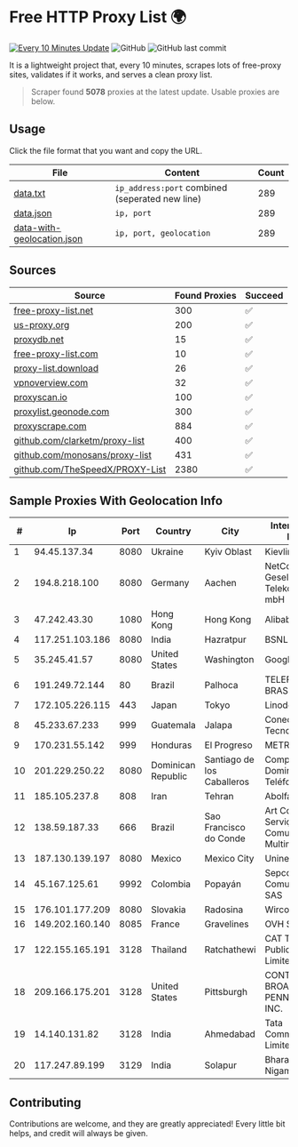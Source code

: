 
# Free HTTP Proxy List 🌍

[![Every 10 Minutes Update](https://github.com/mertguvencli/http-proxy-list/actions/workflows/main.yml/badge.svg?branch=main)](https://github.com/mertguvencli/http-proxy-list/actions/workflows/main.yml)
![GitHub](https://img.shields.io/github/license/mertguvencli/http-proxy-list)
![GitHub last commit](https://img.shields.io/github/last-commit/mertguvencli/http-proxy-list)

It is a lightweight project that, every 10 minutes, scrapes lots of free-proxy sites, validates if it works, and serves a clean proxy list.


> Scraper found **5078** proxies at the latest update. Usable proxies are below.

## Usage

Click the file format that you want and copy the URL.


|File|Content|Count|
|----|-------|-----|
|[data.txt](https://raw.githubusercontent.com/mertguvencli/http-proxy-list/main/proxy-list/data.txt)|`ip_address:port` combined (seperated new line)|289|
|[data.json](https://raw.githubusercontent.com/mertguvencli/http-proxy-list/main/proxy-list/data.json)|`ip, port`|289|
|[data-with-geolocation.json](https://raw.githubusercontent.com/mertguvencli/http-proxy-list/main/proxy-list/data-with-geolocation.json)|`ip, port, geolocation`|289|

## Sources

|Source|Found Proxies|Succeed|
|------|-------------|-------|
|[free-proxy-list.net](https://free-proxy-list.net)|300|✅|
|[us-proxy.org](https://www.us-proxy.org)|200|✅|
|[proxydb.net](http://proxydb.net)|15|✅|
|[free-proxy-list.com](https://free-proxy-list.com/?page=&port=&type%5B%5D=http&type%5B%5D=https&up_time=0&search=Search)|10|✅|
|[proxy-list.download](https://www.proxy-list.download/HTTP)|26|✅|
|[vpnoverview.com](https://vpnoverview.com/privacy/anonymous-browsing/free-proxy-servers)|32|✅|
|[proxyscan.io](https://www.proxyscan.io)|100|✅|
|[proxylist.geonode.com](https://proxylist.geonode.com/api/proxy-list?limit=300&page=1&sort_by=lastChecked&sort_type=desc&protocols=http,https)|300|✅|
|[proxyscrape.com](https://api.proxyscrape.com/v2/?request=displayproxies&protocol=http&timeout=10000&country=all&ssl=all&anonymity=all)|884|✅|
|[github.com/clarketm/proxy-list](https://raw.githubusercontent.com/clarketm/proxy-list/master/proxy-list-raw.txt)|400|✅|
|[github.com/monosans/proxy-list](https://raw.githubusercontent.com/monosans/proxy-list/main/proxies/http.txt)|431|✅|
|[github.com/TheSpeedX/PROXY-List](https://raw.githubusercontent.com/TheSpeedX/PROXY-List/master/http.txt)|2380|✅|


## Sample Proxies With Geolocation Info

|#|Ip|Port|Country|City|Internet Service Provider|
|-|--|----|-------|----|-------------------------|
|1|94.45.137.34|8080|Ukraine|Kyiv Oblast|Kievline LLC|
|2|194.8.218.100|8080|Germany|Aachen|NetCologne Gesellschaft fur Telekommunikation mbH|
|3|47.242.43.30|1080|Hong Kong|Hong Kong|Alibaba.com LLC|
|4|117.251.103.186|8080|India|Hazratpur|BSNL Internet|
|5|35.245.41.57|8080|United States|Washington|Google LLC|
|6|191.249.72.144|80|Brazil|Palhoca|TELEFÔNICA BRASIL S.A|
|7|172.105.226.115|443|Japan|Tokyo|Linode, LLC|
|8|45.233.67.233|999|Guatemala|Jalapa|Conectividad Y Tecnologia S.A|
|9|170.231.55.142|999|Honduras|El Progreso|METRONET|
|10|201.229.250.22|8080|Dominican Republic|Santiago de los Caballeros|Compañía Dominicana de Teléfonos S. A.|
|11|185.105.237.8|808|Iran|Tehran|Abolfazl-Shirdel|
|12|138.59.187.33|666|Brazil|Sao Francisco do Conde|Art Compus Serviços de Comunicação Multimídia Ltd|
|13|187.130.139.197|8080|Mexico|Mexico City|Uninet S.A. de C.V.|
|14|45.167.125.61|9992|Colombia|Popayán|Sepcom Comunicaciones SAS|
|15|176.101.177.209|8080|Slovakia|Radosina|Wircom s.r.o.|
|16|149.202.160.140|8085|France|Gravelines|OVH SAS|
|17|122.155.165.191|3128|Thailand|Ratchathewi|CAT Telecom Public Company Limited|
|18|209.166.175.201|3128|United States|Pittsburgh|CONTINENTAL BROADBAND PENNSYLVANIA, INC.|
|19|14.140.131.82|3128|India|Ahmedabad|Tata Communications Limited|
|20|117.247.89.199|3129|India|Solapur|Bharat Sanchar Nigam Ltd|



## Contributing

Contributions are welcome, and they are greatly appreciated! Every
little bit helps, and credit will always be given.


